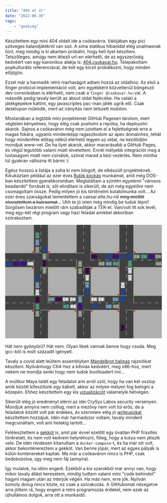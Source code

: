 ```yaml
---
title: "404 et al"
date: "2022-06-30"
tags: 
    - "geekség"
---
```


Készítettem egy mini 404 oldalt ide a csókavárra. Valójában egy pici szöveges kalandjátékról van szó. A sima statikus hibaoldal elég unalmasnak tűnt, meg mindig is ki akartam próbálni, hogy kell ilyet készíteni. Tetszőleges, amúgy nem létező url-en elérhető, de az egyszerűség kedvéért van egy kanonikus alakja is: [404.csokavar.hu](https://404.csokavar.hu). Telepakoltam popkulturális referenciával, de kell egy kicsit próbálkozni, hogy minden előjöjjön.

Ezzel már a harmadik retró marhaságot adtam hozzá az oldalhoz. Az első a finger protocol implementáció volt, ami egyébként közvetlenül böngésző dev consoleában is elérhető, nem csak a `finger @csokavar.hu`-val. A második pedig tavaly került az about oldal fejlécébe. Ha valaki a játékgépekre kattint, egy javascriptes pac-man játék ugrik elő. Csak desktopon működik, mert az irányítás nem tetszett mobilon.

Mostanában a legtöbb mini projektemet GitHub Pagesen tárolom, mert végtelen kényelmes, hogy elég csak pusholni a repóba, ha deployolni akarok. Sajnos a csókaváron még nem jutottam el a fejlettségnek erre a magas fokára, ugyanis mindenképp ragaszkodom az apex domainhez, tehát hogy mindenféle előtag nélkül elérhető legyen az oldal, ne kezdődjön mondjuk www-vel. De ha ilyet akarok, akkor macerásabb a GitHub Pages, és végül legutóbb valami miatt elvetettem. Ennél mélyebb integrációt meg a lustaságom miatt nem csinálok, szóval marad a kézi vezérlés. Nem mintha túl gyakran változna itt bármi :)

Egész hosszú a listája a soha ki nem blogolt, de elkészült projekteknek. Kikukáztam például az ezer éves [Rubik kockás](https://rubik.csokavar.hu) munkámat, amit még DOS-ban készítettem gyerekkoromban. Megtaláltam a szintén egyetemi "városos beadandó" forrását is, sőt elindítani is sikerült, de azt még egyelőre nem csomagoltam össze. Pedig milyen jó kis történelmi kutatómunka volt... Az ezer éves szarságokat lementettem a caesar.elte.hu-ról ~~még mielőtt elvesztettem a kulcsomat~~... Uhh te jó isten még mindig be tudok lépni! Sürgősen bezárom mielőtt rám szabadítják a TEK-et. Van/volt itt sok levél, meg egy-két régi program vagy házi feladat amikkel akkoriban szórakoztam.

![images/varosos.webp](images/varosos.webp)

Hát nem gyönyörű? Hát nem. Olyan libek vannak benne hogy csuda. Meg gcc-ből is múlt századit igényelt.

Tavaly a covid alatt leültem assemblyben [Mandelbrot halmaz](https://mandelbrot.csokavar.hu) rajzolókat készíteni. Nyilvánhogy C64-hez a kihívás kedvéért, meg x86-hoz, mert nekem ne mondja senki hogy nem tudok bootloadert írni...

A múltkor Maya talált egy feladatot ami arról szól, hogy ha van két oszlop amik között kifeszítünk egy kábelt, akkor az milyen mélyen fog belógni a közepén. Ehhez készítettem egy kis [vizualizációt](https://hanging-cable.csokavar.hu) valamelyik hétvégén.

Sikerült elég jó eredményt elérni az idei CrySys Labos security versenyen. Mondjuk annyira nem csillog, mert a mezőny nem volt túl erős, de a feladatok között volt pár érdekes, és szerintem elég jó [writeupokat](https://github.com/encse/secchallenge2022) készítettem hozzájuk. Idén már harmadszor voltam, tavaly mindent megcsináltam, volt ami hetekig tartott...

Felélesztettem a [gekkót](https://gekko.csokavar.hu) is, amit pár évvel ezelőtt egy óvatlan PHP frissítés tönkretett, és nem volt kedvem helyrehozni, főleg, hogy a kutya nem játszik vele. De idén rendesen kitanultam a `docker-compose`-t, és ha már ott volt, akkor bekonténereztem a gekkót. Van benne jópár, mert az egyes pályák is külün konténereket kaptak. Ma már a csókaváron nincs is PHP, csak bedobozolva, úgy meg nem fáj (annyira). 

Így mulatok, ha időm engedi. Ezekből a kis szarokból már annyi van, hogy mikor tavaly állást keresetem, mindig tudtam valami mini "code behindot" hagyni magam után az interjúk végén. Ha más nem, erre jók. Nyilván komoly dolog nincs közte, ez csak a szórakozás. A GitHubomat nézegetve arra jöttem rá, hogy engem a retro programozás érdekel, nem ezek az újhullámos dolgok, arra ott a munkaidő. 
